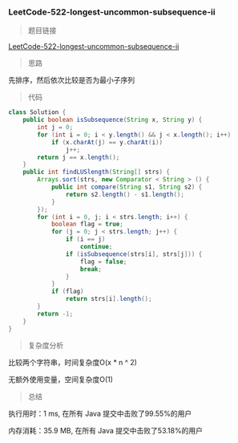 ### LeetCode-522-longest-uncommon-subsequence-ii

> 题目链接

[LeetCode-522-longest-uncommon-subsequence-ii](https://leetcode-cn.com/problems/longest-uncommon-subsequence-ii/)

> 思路

先排序，然后依次比较是否为最小子序列

> 代码

```java
class Solution {
    public boolean isSubsequence(String x, String y) {
        int j = 0;
        for (int i = 0; i < y.length() && j < x.length(); i++)
            if (x.charAt(j) == y.charAt(i))
                j++;
        return j == x.length();
    }
    public int findLUSlength(String[] strs) {
        Arrays.sort(strs, new Comparator < String > () {
            public int compare(String s1, String s2) {
                return s2.length() - s1.length();
            }
        });
        for (int i = 0, j; i < strs.length; i++) {
            boolean flag = true;
            for (j = 0; j < strs.length; j++) {
                if (i == j)
                    continue;
                if (isSubsequence(strs[i], strs[j])) {
                    flag = false;
                    break;
                }
            }
            if (flag)
                return strs[i].length();
        }
        return -1;
    }
}
```

> 复杂度分析

比较两个字符串，时间复杂度O(x * n ^ 2)

无额外使用变量，空间复杂度O(1)

> 总结

执行用时：1 ms, 在所有 Java 提交中击败了99.55%的用户

内存消耗：35.9 MB, 在所有 Java 提交中击败了53.18%的用户
